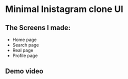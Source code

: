 # Minimal Inistagram clone UI

## The Screens I made:

- Home page
- Search page
- Real page
- Profile page

## Demo video

